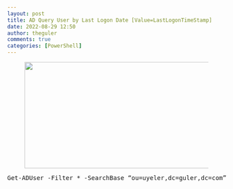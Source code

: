 ```yaml
---
layout: post
title: AD Query User by Last Logon Date [Value=LastLogonTimeStamp]
date: 2022-08-29 12:50
author: theguler
comments: true
categories: [PowerShell]
---
```

<!-- wp:image {"id":2148,"width":"436px","height":"245px","sizeSlug":"large","linkDestination":"none"} -->
<figure class="wp-block-image size-large is-resized"><img src="https://theguler.wordpress.com/wp-content/uploads/2022/02/powershell-as-admin.webp?w=1024" alt="" class="wp-image-2148" style="width:436px;height:245px" /></figure>
<!-- /wp:image -->

<!-- wp:preformatted -->
<pre class="wp-block-preformatted">Get-ADUser -Filter * -SearchBase “ou=uyeler,dc=guler,dc=com” -ResultPageSize 0 -Prop CN,lastLogonTimestamp | Select CN,@{n=”lastLogonTimestamp”;e={[datetime]::FromFileTime($_.lastLogonTimestamp)}} | Export-CSV c:\pw_last_logon_users.csv -NoTypeInformation</pre>
<!-- /wp:preformatted -->
